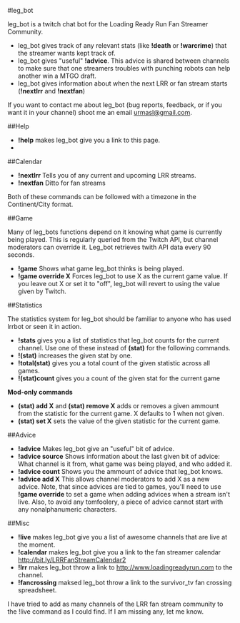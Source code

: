 #leg\_bot


leg\_bot is a twitch chat bot for the Loading Ready Run Fan Streamer Community.


* leg\_bot gives track of any relevant stats (like **!death** or **!warcrime**) that the streamer wants kept track of.
* leg\_bot gives "useful" **!advice**. This advice is shared between channels to make sure that one streamers troubles with punching robots can help another win a MTGO draft.
* leg_bot gives information about when the next LRR or fan stream starts (**!nextlrr** and **!nextfan**)

If you want to contact me about leg_bot (bug reports, feedback, or if you want it in your channel) shoot me an email <urmasl@gmail.com>.

##Help

* **!help** makes leg_bot give you a link to this page.
* 
##Calendar

* **!nextlrr** Tells you of any current and upcoming LRR streams.
* **!nextfan** Ditto for fan streams

Both of these commands can be followed with a timezone in the Continent/City format.

##Game

Many of leg\_bots functions depend on it knowing what game is currently being played. This is regularly queried from the Twitch API, but channel moderators can override it. Leg\_bot retrieves twith API data every 90 seconds.

* **!game** Shows what game leg\_bot thinks is being played.
* **!game override X** Forces leg\_bot to use X as the current game value. If you leave out X or set it to "off", leg\_bot will revert to using the value given by Twitch.

##Statistics

The statistics system for leg\_bot should be familiar to anyone who has used lrrbot or seen it in action.

* **!stats** gives you a list of statistics that leg_bot counts for the current channel. Use one of these instead of **(stat)** for the following commands.
* **!(stat)** increases the given stat by one.
* **!total(stat)** gives you a total count of the given statistic across all games.
* **!(stat)count** gives you a count of the given stat for the current game

**Mod-only commands**

* **(stat) add X** and **(stat) remove X** adds or removes a given ammount from the statistic for the current game. X defaults to 1 when not given.
* **(stat) set X** sets the value of the given statistic for the current game.

##Advice

* **!advice** Makes leg\_bot give an "useful" bit of advice.
* **!advice source** Shows information about the last given bit of advice: What channel is it from, what game was being played, and who added it.
* **!advice count** Shows you the ammount of advice that leg_bot knows.
* **!advice add X** This allows channel moderators to add X as a new advice. Note, that since advices are tied to games, you'll need to use **!game override** to set a game when adding advices when a stream isn't live. Also, to avoid any tomfoolery, a piece of advice cannot start with any nonalphanumeric characters.

##Misc

* **!live** makes leg_bot give you a list of awesome channels that are live at the moment.
* **!calendar** makes leg\_bot give you a link to the fan streamer calendar http://bit.ly/LRRFanStreamCalendar2
* **!lrr** makes leg\_bot throw a link to http://www.loadingreadyrun.com to the channel.
* **!fancrossing** maksed leg\_bot throw a link to the survivor\_tv fan crossing spreadsheet.

I have tried to add as many channels of the LRR fan stream community to the !live command as I could find.
If I am missing any, let me know.


